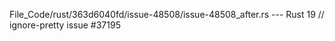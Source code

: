 File_Code/rust/363d6040fd/issue-48508/issue-48508_after.rs --- Rust
                                                                                                                                                            19 // ignore-pretty issue #37195

